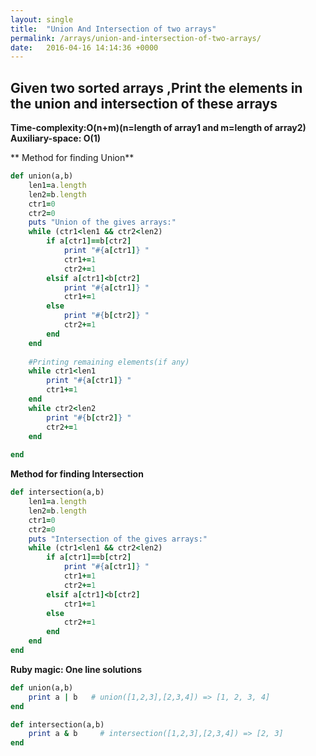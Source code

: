 ```yaml
---
layout: single
title:  "Union And Intersection of two arrays"
permalink: /arrays/union-and-intersection-of-two-arrays/
date:   2016-04-16 14:14:36 +0000
---
```



## Given two sorted arrays ,Print the elements in the union and intersection of these arrays
**Time-complexity:O(n+m)(n=length of array1 and m=length of array2)**<br/>
**Auxiliary-space: O(1)**


** Method for finding Union**

```ruby
def union(a,b)
    len1=a.length
    len2=b.length
    ctr1=0
    ctr2=0
    puts "Union of the gives arrays:"
    while (ctr1<len1 && ctr2<len2)
        if a[ctr1]==b[ctr2]
            print "#{a[ctr1]} "
            ctr1+=1
            ctr2+=1
        elsif a[ctr1]<b[ctr2]
            print "#{a[ctr1]} "
            ctr1+=1
        else
            print "#{b[ctr2]} "
            ctr2+=1
        end
    end
    
    #Printing remaining elements(if any)
    while ctr1<len1
        print "#{a[ctr1]} "
        ctr1+=1
    end
    while ctr2<len2
        print "#{b[ctr2]} "
        ctr2+=1
    end
        
end
```

**Method for finding Intersection**

```ruby
def intersection(a,b)
    len1=a.length
    len2=b.length
    ctr1=0
    ctr2=0
    puts "Intersection of the gives arrays:"
    while (ctr1<len1 && ctr2<len2)
        if a[ctr1]==b[ctr2]
            print "#{a[ctr1]} "
            ctr1+=1
            ctr2+=1
        elsif a[ctr1]<b[ctr2]
            ctr1+=1
        else
            ctr2+=1
        end
    end
end

```

**Ruby magic: One line solutions**

```ruby
def union(a,b)
    print a | b   # union([1,2,3],[2,3,4]) => [1, 2, 3, 4] 
end

def intersection(a,b)
    print a & b     # intersection([1,2,3],[2,3,4]) => [2, 3]
end
```